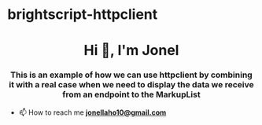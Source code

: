 # brightscript-httpclient
<h1 align="center">Hi 👋, I'm Jonel</h1>
<h3 align="center">This is an example of how we can use httpclient by combining it with a real case when we need to display the data we receive from an endpoint to the MarkupList</h3>

- 📫 How to reach me **jonellaho10@gmail.com**

</p>
